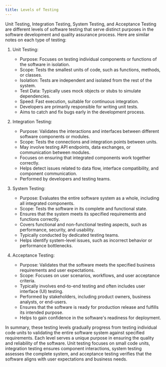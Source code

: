 ```yaml
---
title: Levels of Testing
---
```


Unit Testing, Integration Testing, System Testing, and Acceptance Testing are different levels of software testing that serve distinct purposes in the software development and quality assurance process. Here are similar notes on each type of testing:

1. Unit Testing:
   - Purpose: Focuses on testing individual components or functions of the software in isolation.
   - Scope: Tests the smallest units of code, such as functions, methods, or classes.
   - Isolation: Tests are independent and isolated from the rest of the system.
   - Test Data: Typically uses mock objects or stubs to simulate dependencies.
   - Speed: Fast execution, suitable for continuous integration.
   - Developers are primarily responsible for writing unit tests.
   - Aims to catch and fix bugs early in the development process.

2. Integration Testing:
   - Purpose: Validates the interactions and interfaces between different software components or modules.
   - Scope: Tests the connections and integration points between units.
   - May involve testing API endpoints, data exchanges, or communication between modules.
   - Focuses on ensuring that integrated components work together correctly.
   - Helps detect issues related to data flow, interface compatibility, and component communication.
   - Performed by developers and testing teams.

3. System Testing:
   - Purpose: Evaluates the entire software system as a whole, including all integrated components.
   - Scope: Tests the software in its complete and functional state.
   - Ensures that the system meets its specified requirements and functions correctly.
   - Covers functional and non-functional testing aspects, such as performance, security, and usability.
   - Typically conducted by dedicated testing teams.
   - Helps identify system-level issues, such as incorrect behavior or performance bottlenecks.

4. Acceptance Testing:
   - Purpose: Validates that the software meets the specified business requirements and user expectations.
   - Scope: Focuses on user scenarios, workflows, and user acceptance criteria.
   - Typically involves end-to-end testing and often includes user interface (UI) testing.
   - Performed by stakeholders, including product owners, business analysts, or end-users.
   - Ensures that the software is ready for production release and fulfills its intended purpose.
   - Helps to gain confidence in the software's readiness for deployment.

In summary, these testing levels gradually progress from testing individual code units to validating the entire software system against specified requirements. Each level serves a unique purpose in ensuring the quality and reliability of the software. Unit testing focuses on small code units, integration testing ensures component interactions, system testing assesses the complete system, and acceptance testing verifies that the software aligns with user expectations and business needs.
